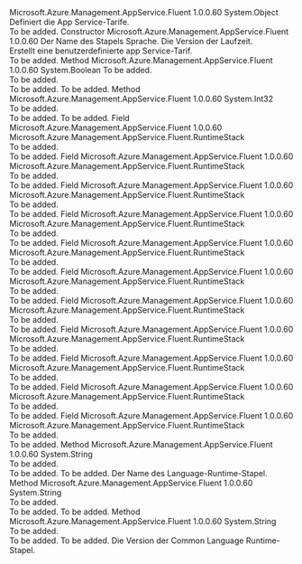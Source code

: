 <Type Name="RuntimeStack" FullName="Microsoft.Azure.Management.AppService.Fluent.RuntimeStack">
  <TypeSignature Language="C#" Value="public class RuntimeStack" />
  <TypeSignature Language="ILAsm" Value=".class public auto ansi beforefieldinit RuntimeStack extends System.Object" />
  <TypeSignature Language="DocId" Value="T:Microsoft.Azure.Management.AppService.Fluent.RuntimeStack" />
  <TypeSignature Language="VB.NET" Value="Public Class RuntimeStack" />
  <TypeSignature Language="F#" Value="type RuntimeStack = class" />
  <AssemblyInfo>
    <AssemblyName>Microsoft.Azure.Management.AppService.Fluent</AssemblyName>
    <AssemblyVersion>1.0.0.60</AssemblyVersion>
  </AssemblyInfo>
  <Base>
    <BaseTypeName>System.Object</BaseTypeName>
  </Base>
  <Interfaces />
  <Docs>
    <summary>
            Definiert die App Service-Tarife.
            </summary>
    <remarks>To be added.</remarks>
  </Docs>
  <Members>
    <Member MemberName=".ctor">
      <MemberSignature Language="C#" Value="public RuntimeStack (string stack, string version);" />
      <MemberSignature Language="ILAsm" Value=".method public hidebysig specialname rtspecialname instance void .ctor(string stack, string version) cil managed" />
      <MemberSignature Language="DocId" Value="M:Microsoft.Azure.Management.AppService.Fluent.RuntimeStack.#ctor(System.String,System.String)" />
      <MemberSignature Language="VB.NET" Value="Public Sub New (stack As String, version As String)" />
      <MemberSignature Language="F#" Value="new Microsoft.Azure.Management.AppService.Fluent.RuntimeStack : string * string -&gt; Microsoft.Azure.Management.AppService.Fluent.RuntimeStack" Usage="new Microsoft.Azure.Management.AppService.Fluent.RuntimeStack (stack, version)" />
      <MemberType>Constructor</MemberType>
      <AssemblyInfo>
        <AssemblyName>Microsoft.Azure.Management.AppService.Fluent</AssemblyName>
        <AssemblyVersion>1.0.0.60</AssemblyVersion>
      </AssemblyInfo>
      <Parameters>
        <Parameter Name="stack" Type="System.String" />
        <Parameter Name="version" Type="System.String" />
      </Parameters>
      <Docs>
        <param name="stack">Der Name des Stapels Sprache.</param>
        <param name="version">Die Version der Laufzeit.</param>
        <summary>
            Erstellt eine benutzerdefinierte app Service-Tarif.
            </summary>
        <remarks>To be added.</remarks>
      </Docs>
    </Member>
    <Member MemberName="Equals">
      <MemberSignature Language="C#" Value="public override bool Equals (object obj);" />
      <MemberSignature Language="ILAsm" Value=".method public hidebysig virtual instance bool Equals(object obj) cil managed" />
      <MemberSignature Language="DocId" Value="M:Microsoft.Azure.Management.AppService.Fluent.RuntimeStack.Equals(System.Object)" />
      <MemberSignature Language="VB.NET" Value="Public Overrides Function Equals (obj As Object) As Boolean" />
      <MemberSignature Language="F#" Value="override this.Equals : obj -&gt; bool" Usage="runtimeStack.Equals obj" />
      <MemberType>Method</MemberType>
      <AssemblyInfo>
        <AssemblyName>Microsoft.Azure.Management.AppService.Fluent</AssemblyName>
        <AssemblyVersion>1.0.0.60</AssemblyVersion>
      </AssemblyInfo>
      <ReturnValue>
        <ReturnType>System.Boolean</ReturnType>
      </ReturnValue>
      <Parameters>
        <Parameter Name="obj" Type="System.Object" />
      </Parameters>
      <Docs>
        <param name="obj">To be added.</param>
        <summary>To be added.</summary>
        <returns>To be added.</returns>
        <remarks>To be added.</remarks>
      </Docs>
    </Member>
    <Member MemberName="GetHashCode">
      <MemberSignature Language="C#" Value="public override int GetHashCode ();" />
      <MemberSignature Language="ILAsm" Value=".method public hidebysig virtual instance int32 GetHashCode() cil managed" />
      <MemberSignature Language="DocId" Value="M:Microsoft.Azure.Management.AppService.Fluent.RuntimeStack.GetHashCode" />
      <MemberSignature Language="VB.NET" Value="Public Overrides Function GetHashCode () As Integer" />
      <MemberSignature Language="F#" Value="override this.GetHashCode : unit -&gt; int" Usage="runtimeStack.GetHashCode " />
      <MemberType>Method</MemberType>
      <AssemblyInfo>
        <AssemblyName>Microsoft.Azure.Management.AppService.Fluent</AssemblyName>
        <AssemblyVersion>1.0.0.60</AssemblyVersion>
      </AssemblyInfo>
      <ReturnValue>
        <ReturnType>System.Int32</ReturnType>
      </ReturnValue>
      <Parameters />
      <Docs>
        <summary>To be added.</summary>
        <returns>To be added.</returns>
        <remarks>To be added.</remarks>
      </Docs>
    </Member>
    <Member MemberName="NETCore_V1_0">
      <MemberSignature Language="C#" Value="public static readonly Microsoft.Azure.Management.AppService.Fluent.RuntimeStack NETCore_V1_0;" />
      <MemberSignature Language="ILAsm" Value=".field public static initonly class Microsoft.Azure.Management.AppService.Fluent.RuntimeStack NETCore_V1_0" />
      <MemberSignature Language="DocId" Value="F:Microsoft.Azure.Management.AppService.Fluent.RuntimeStack.NETCore_V1_0" />
      <MemberSignature Language="VB.NET" Value="Public Shared ReadOnly NETCore_V1_0 As RuntimeStack " />
      <MemberSignature Language="F#" Value=" staticval mutable NETCore_V1_0 : Microsoft.Azure.Management.AppService.Fluent.RuntimeStack" Usage="Microsoft.Azure.Management.AppService.Fluent.RuntimeStack.NETCore_V1_0" />
      <MemberType>Field</MemberType>
      <AssemblyInfo>
        <AssemblyName>Microsoft.Azure.Management.AppService.Fluent</AssemblyName>
        <AssemblyVersion>1.0.0.60</AssemblyVersion>
      </AssemblyInfo>
      <ReturnValue>
        <ReturnType>Microsoft.Azure.Management.AppService.Fluent.RuntimeStack</ReturnType>
      </ReturnValue>
      <Docs>
        <summary>To be added.</summary>
        <remarks>To be added.</remarks>
      </Docs>
    </Member>
    <Member MemberName="NETCore_V1_1">
      <MemberSignature Language="C#" Value="public static readonly Microsoft.Azure.Management.AppService.Fluent.RuntimeStack NETCore_V1_1;" />
      <MemberSignature Language="ILAsm" Value=".field public static initonly class Microsoft.Azure.Management.AppService.Fluent.RuntimeStack NETCore_V1_1" />
      <MemberSignature Language="DocId" Value="F:Microsoft.Azure.Management.AppService.Fluent.RuntimeStack.NETCore_V1_1" />
      <MemberSignature Language="VB.NET" Value="Public Shared ReadOnly NETCore_V1_1 As RuntimeStack " />
      <MemberSignature Language="F#" Value=" staticval mutable NETCore_V1_1 : Microsoft.Azure.Management.AppService.Fluent.RuntimeStack" Usage="Microsoft.Azure.Management.AppService.Fluent.RuntimeStack.NETCore_V1_1" />
      <MemberType>Field</MemberType>
      <AssemblyInfo>
        <AssemblyName>Microsoft.Azure.Management.AppService.Fluent</AssemblyName>
        <AssemblyVersion>1.0.0.60</AssemblyVersion>
      </AssemblyInfo>
      <ReturnValue>
        <ReturnType>Microsoft.Azure.Management.AppService.Fluent.RuntimeStack</ReturnType>
      </ReturnValue>
      <Docs>
        <summary>To be added.</summary>
        <remarks>To be added.</remarks>
      </Docs>
    </Member>
    <Member MemberName="NodeJS_4_4">
      <MemberSignature Language="C#" Value="public static readonly Microsoft.Azure.Management.AppService.Fluent.RuntimeStack NodeJS_4_4;" />
      <MemberSignature Language="ILAsm" Value=".field public static initonly class Microsoft.Azure.Management.AppService.Fluent.RuntimeStack NodeJS_4_4" />
      <MemberSignature Language="DocId" Value="F:Microsoft.Azure.Management.AppService.Fluent.RuntimeStack.NodeJS_4_4" />
      <MemberSignature Language="VB.NET" Value="Public Shared ReadOnly NodeJS_4_4 As RuntimeStack " />
      <MemberSignature Language="F#" Value=" staticval mutable NodeJS_4_4 : Microsoft.Azure.Management.AppService.Fluent.RuntimeStack" Usage="Microsoft.Azure.Management.AppService.Fluent.RuntimeStack.NodeJS_4_4" />
      <MemberType>Field</MemberType>
      <AssemblyInfo>
        <AssemblyName>Microsoft.Azure.Management.AppService.Fluent</AssemblyName>
        <AssemblyVersion>1.0.0.60</AssemblyVersion>
      </AssemblyInfo>
      <ReturnValue>
        <ReturnType>Microsoft.Azure.Management.AppService.Fluent.RuntimeStack</ReturnType>
      </ReturnValue>
      <Docs>
        <summary>To be added.</summary>
        <remarks>To be added.</remarks>
      </Docs>
    </Member>
    <Member MemberName="NodeJS_4_5">
      <MemberSignature Language="C#" Value="public static readonly Microsoft.Azure.Management.AppService.Fluent.RuntimeStack NodeJS_4_5;" />
      <MemberSignature Language="ILAsm" Value=".field public static initonly class Microsoft.Azure.Management.AppService.Fluent.RuntimeStack NodeJS_4_5" />
      <MemberSignature Language="DocId" Value="F:Microsoft.Azure.Management.AppService.Fluent.RuntimeStack.NodeJS_4_5" />
      <MemberSignature Language="VB.NET" Value="Public Shared ReadOnly NodeJS_4_5 As RuntimeStack " />
      <MemberSignature Language="F#" Value=" staticval mutable NodeJS_4_5 : Microsoft.Azure.Management.AppService.Fluent.RuntimeStack" Usage="Microsoft.Azure.Management.AppService.Fluent.RuntimeStack.NodeJS_4_5" />
      <MemberType>Field</MemberType>
      <AssemblyInfo>
        <AssemblyName>Microsoft.Azure.Management.AppService.Fluent</AssemblyName>
        <AssemblyVersion>1.0.0.60</AssemblyVersion>
      </AssemblyInfo>
      <ReturnValue>
        <ReturnType>Microsoft.Azure.Management.AppService.Fluent.RuntimeStack</ReturnType>
      </ReturnValue>
      <Docs>
        <summary>To be added.</summary>
        <remarks>To be added.</remarks>
      </Docs>
    </Member>
    <Member MemberName="NodeJS_6_10">
      <MemberSignature Language="C#" Value="public static readonly Microsoft.Azure.Management.AppService.Fluent.RuntimeStack NodeJS_6_10;" />
      <MemberSignature Language="ILAsm" Value=".field public static initonly class Microsoft.Azure.Management.AppService.Fluent.RuntimeStack NodeJS_6_10" />
      <MemberSignature Language="DocId" Value="F:Microsoft.Azure.Management.AppService.Fluent.RuntimeStack.NodeJS_6_10" />
      <MemberSignature Language="VB.NET" Value="Public Shared ReadOnly NodeJS_6_10 As RuntimeStack " />
      <MemberSignature Language="F#" Value=" staticval mutable NodeJS_6_10 : Microsoft.Azure.Management.AppService.Fluent.RuntimeStack" Usage="Microsoft.Azure.Management.AppService.Fluent.RuntimeStack.NodeJS_6_10" />
      <MemberType>Field</MemberType>
      <AssemblyInfo>
        <AssemblyName>Microsoft.Azure.Management.AppService.Fluent</AssemblyName>
        <AssemblyVersion>1.0.0.60</AssemblyVersion>
      </AssemblyInfo>
      <ReturnValue>
        <ReturnType>Microsoft.Azure.Management.AppService.Fluent.RuntimeStack</ReturnType>
      </ReturnValue>
      <Docs>
        <summary>To be added.</summary>
        <remarks>To be added.</remarks>
      </Docs>
    </Member>
    <Member MemberName="NodeJS_6_2">
      <MemberSignature Language="C#" Value="public static readonly Microsoft.Azure.Management.AppService.Fluent.RuntimeStack NodeJS_6_2;" />
      <MemberSignature Language="ILAsm" Value=".field public static initonly class Microsoft.Azure.Management.AppService.Fluent.RuntimeStack NodeJS_6_2" />
      <MemberSignature Language="DocId" Value="F:Microsoft.Azure.Management.AppService.Fluent.RuntimeStack.NodeJS_6_2" />
      <MemberSignature Language="VB.NET" Value="Public Shared ReadOnly NodeJS_6_2 As RuntimeStack " />
      <MemberSignature Language="F#" Value=" staticval mutable NodeJS_6_2 : Microsoft.Azure.Management.AppService.Fluent.RuntimeStack" Usage="Microsoft.Azure.Management.AppService.Fluent.RuntimeStack.NodeJS_6_2" />
      <MemberType>Field</MemberType>
      <AssemblyInfo>
        <AssemblyName>Microsoft.Azure.Management.AppService.Fluent</AssemblyName>
        <AssemblyVersion>1.0.0.60</AssemblyVersion>
      </AssemblyInfo>
      <ReturnValue>
        <ReturnType>Microsoft.Azure.Management.AppService.Fluent.RuntimeStack</ReturnType>
      </ReturnValue>
      <Docs>
        <summary>To be added.</summary>
        <remarks>To be added.</remarks>
      </Docs>
    </Member>
    <Member MemberName="NodeJS_6_6">
      <MemberSignature Language="C#" Value="public static readonly Microsoft.Azure.Management.AppService.Fluent.RuntimeStack NodeJS_6_6;" />
      <MemberSignature Language="ILAsm" Value=".field public static initonly class Microsoft.Azure.Management.AppService.Fluent.RuntimeStack NodeJS_6_6" />
      <MemberSignature Language="DocId" Value="F:Microsoft.Azure.Management.AppService.Fluent.RuntimeStack.NodeJS_6_6" />
      <MemberSignature Language="VB.NET" Value="Public Shared ReadOnly NodeJS_6_6 As RuntimeStack " />
      <MemberSignature Language="F#" Value=" staticval mutable NodeJS_6_6 : Microsoft.Azure.Management.AppService.Fluent.RuntimeStack" Usage="Microsoft.Azure.Management.AppService.Fluent.RuntimeStack.NodeJS_6_6" />
      <MemberType>Field</MemberType>
      <AssemblyInfo>
        <AssemblyName>Microsoft.Azure.Management.AppService.Fluent</AssemblyName>
        <AssemblyVersion>1.0.0.60</AssemblyVersion>
      </AssemblyInfo>
      <ReturnValue>
        <ReturnType>Microsoft.Azure.Management.AppService.Fluent.RuntimeStack</ReturnType>
      </ReturnValue>
      <Docs>
        <summary>To be added.</summary>
        <remarks>To be added.</remarks>
      </Docs>
    </Member>
    <Member MemberName="NodeJS_6_9">
      <MemberSignature Language="C#" Value="public static readonly Microsoft.Azure.Management.AppService.Fluent.RuntimeStack NodeJS_6_9;" />
      <MemberSignature Language="ILAsm" Value=".field public static initonly class Microsoft.Azure.Management.AppService.Fluent.RuntimeStack NodeJS_6_9" />
      <MemberSignature Language="DocId" Value="F:Microsoft.Azure.Management.AppService.Fluent.RuntimeStack.NodeJS_6_9" />
      <MemberSignature Language="VB.NET" Value="Public Shared ReadOnly NodeJS_6_9 As RuntimeStack " />
      <MemberSignature Language="F#" Value=" staticval mutable NodeJS_6_9 : Microsoft.Azure.Management.AppService.Fluent.RuntimeStack" Usage="Microsoft.Azure.Management.AppService.Fluent.RuntimeStack.NodeJS_6_9" />
      <MemberType>Field</MemberType>
      <AssemblyInfo>
        <AssemblyName>Microsoft.Azure.Management.AppService.Fluent</AssemblyName>
        <AssemblyVersion>1.0.0.60</AssemblyVersion>
      </AssemblyInfo>
      <ReturnValue>
        <ReturnType>Microsoft.Azure.Management.AppService.Fluent.RuntimeStack</ReturnType>
      </ReturnValue>
      <Docs>
        <summary>To be added.</summary>
        <remarks>To be added.</remarks>
      </Docs>
    </Member>
    <Member MemberName="PHP_5_6">
      <MemberSignature Language="C#" Value="public static readonly Microsoft.Azure.Management.AppService.Fluent.RuntimeStack PHP_5_6;" />
      <MemberSignature Language="ILAsm" Value=".field public static initonly class Microsoft.Azure.Management.AppService.Fluent.RuntimeStack PHP_5_6" />
      <MemberSignature Language="DocId" Value="F:Microsoft.Azure.Management.AppService.Fluent.RuntimeStack.PHP_5_6" />
      <MemberSignature Language="VB.NET" Value="Public Shared ReadOnly PHP_5_6 As RuntimeStack " />
      <MemberSignature Language="F#" Value=" staticval mutable PHP_5_6 : Microsoft.Azure.Management.AppService.Fluent.RuntimeStack" Usage="Microsoft.Azure.Management.AppService.Fluent.RuntimeStack.PHP_5_6" />
      <MemberType>Field</MemberType>
      <AssemblyInfo>
        <AssemblyName>Microsoft.Azure.Management.AppService.Fluent</AssemblyName>
        <AssemblyVersion>1.0.0.60</AssemblyVersion>
      </AssemblyInfo>
      <ReturnValue>
        <ReturnType>Microsoft.Azure.Management.AppService.Fluent.RuntimeStack</ReturnType>
      </ReturnValue>
      <Docs>
        <summary>To be added.</summary>
        <remarks>To be added.</remarks>
      </Docs>
    </Member>
    <Member MemberName="PHP_7_0">
      <MemberSignature Language="C#" Value="public static readonly Microsoft.Azure.Management.AppService.Fluent.RuntimeStack PHP_7_0;" />
      <MemberSignature Language="ILAsm" Value=".field public static initonly class Microsoft.Azure.Management.AppService.Fluent.RuntimeStack PHP_7_0" />
      <MemberSignature Language="DocId" Value="F:Microsoft.Azure.Management.AppService.Fluent.RuntimeStack.PHP_7_0" />
      <MemberSignature Language="VB.NET" Value="Public Shared ReadOnly PHP_7_0 As RuntimeStack " />
      <MemberSignature Language="F#" Value=" staticval mutable PHP_7_0 : Microsoft.Azure.Management.AppService.Fluent.RuntimeStack" Usage="Microsoft.Azure.Management.AppService.Fluent.RuntimeStack.PHP_7_0" />
      <MemberType>Field</MemberType>
      <AssemblyInfo>
        <AssemblyName>Microsoft.Azure.Management.AppService.Fluent</AssemblyName>
        <AssemblyVersion>1.0.0.60</AssemblyVersion>
      </AssemblyInfo>
      <ReturnValue>
        <ReturnType>Microsoft.Azure.Management.AppService.Fluent.RuntimeStack</ReturnType>
      </ReturnValue>
      <Docs>
        <summary>To be added.</summary>
        <remarks>To be added.</remarks>
      </Docs>
    </Member>
    <Member MemberName="Ruby_2_3">
      <MemberSignature Language="C#" Value="public static readonly Microsoft.Azure.Management.AppService.Fluent.RuntimeStack Ruby_2_3;" />
      <MemberSignature Language="ILAsm" Value=".field public static initonly class Microsoft.Azure.Management.AppService.Fluent.RuntimeStack Ruby_2_3" />
      <MemberSignature Language="DocId" Value="F:Microsoft.Azure.Management.AppService.Fluent.RuntimeStack.Ruby_2_3" />
      <MemberSignature Language="VB.NET" Value="Public Shared ReadOnly Ruby_2_3 As RuntimeStack " />
      <MemberSignature Language="F#" Value=" staticval mutable Ruby_2_3 : Microsoft.Azure.Management.AppService.Fluent.RuntimeStack" Usage="Microsoft.Azure.Management.AppService.Fluent.RuntimeStack.Ruby_2_3" />
      <MemberType>Field</MemberType>
      <AssemblyInfo>
        <AssemblyName>Microsoft.Azure.Management.AppService.Fluent</AssemblyName>
        <AssemblyVersion>1.0.0.60</AssemblyVersion>
      </AssemblyInfo>
      <ReturnValue>
        <ReturnType>Microsoft.Azure.Management.AppService.Fluent.RuntimeStack</ReturnType>
      </ReturnValue>
      <Docs>
        <summary>To be added.</summary>
        <remarks>To be added.</remarks>
      </Docs>
    </Member>
    <Member MemberName="Stack">
      <MemberSignature Language="C#" Value="public string Stack ();" />
      <MemberSignature Language="ILAsm" Value=".method public hidebysig instance string Stack() cil managed" />
      <MemberSignature Language="DocId" Value="M:Microsoft.Azure.Management.AppService.Fluent.RuntimeStack.Stack" />
      <MemberSignature Language="VB.NET" Value="Public Function Stack () As String" />
      <MemberSignature Language="F#" Value="member this.Stack : unit -&gt; string" Usage="runtimeStack.Stack " />
      <MemberType>Method</MemberType>
      <AssemblyInfo>
        <AssemblyName>Microsoft.Azure.Management.AppService.Fluent</AssemblyName>
        <AssemblyVersion>1.0.0.60</AssemblyVersion>
      </AssemblyInfo>
      <ReturnValue>
        <ReturnType>System.String</ReturnType>
      </ReturnValue>
      <Parameters />
      <Docs>
        <summary>To be added.</summary>
        <returns>To be added.</returns>
        <remarks>To be added.</remarks>
        <return>Der Name des Language-Runtime-Stapel.</return>
      </Docs>
    </Member>
    <Member MemberName="ToString">
      <MemberSignature Language="C#" Value="public override string ToString ();" />
      <MemberSignature Language="ILAsm" Value=".method public hidebysig virtual instance string ToString() cil managed" />
      <MemberSignature Language="DocId" Value="M:Microsoft.Azure.Management.AppService.Fluent.RuntimeStack.ToString" />
      <MemberSignature Language="VB.NET" Value="Public Overrides Function ToString () As String" />
      <MemberSignature Language="F#" Value="override this.ToString : unit -&gt; string" Usage="runtimeStack.ToString " />
      <MemberType>Method</MemberType>
      <AssemblyInfo>
        <AssemblyName>Microsoft.Azure.Management.AppService.Fluent</AssemblyName>
        <AssemblyVersion>1.0.0.60</AssemblyVersion>
      </AssemblyInfo>
      <ReturnValue>
        <ReturnType>System.String</ReturnType>
      </ReturnValue>
      <Parameters />
      <Docs>
        <summary>To be added.</summary>
        <returns>To be added.</returns>
        <remarks>To be added.</remarks>
      </Docs>
    </Member>
    <Member MemberName="Version">
      <MemberSignature Language="C#" Value="public string Version ();" />
      <MemberSignature Language="ILAsm" Value=".method public hidebysig instance string Version() cil managed" />
      <MemberSignature Language="DocId" Value="M:Microsoft.Azure.Management.AppService.Fluent.RuntimeStack.Version" />
      <MemberSignature Language="VB.NET" Value="Public Function Version () As String" />
      <MemberSignature Language="F#" Value="member this.Version : unit -&gt; string" Usage="runtimeStack.Version " />
      <MemberType>Method</MemberType>
      <AssemblyInfo>
        <AssemblyName>Microsoft.Azure.Management.AppService.Fluent</AssemblyName>
        <AssemblyVersion>1.0.0.60</AssemblyVersion>
      </AssemblyInfo>
      <ReturnValue>
        <ReturnType>System.String</ReturnType>
      </ReturnValue>
      <Parameters />
      <Docs>
        <summary>To be added.</summary>
        <returns>To be added.</returns>
        <remarks>To be added.</remarks>
        <return>Die Version der Common Language Runtime-Stapel.</return>
      </Docs>
    </Member>
  </Members>
</Type>